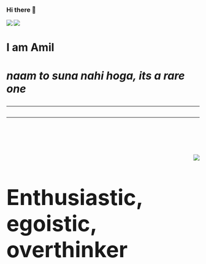 ### Hi there 👋
<span><img align=center src="https://media.giphy.com/media/WsvbZxS6Se8wAa41p2/giphy.gif"></span>
<span>
  <img align=left src="https://media.giphy.com/media/jOV609ljhCAK1tba6u/giphy.gif">
  <h1>I am Amil<h1>
  <i>naam to suna nahi hoga, its a rare one</i>
</span>
<hr><hr>
<br><br>
<span>
  <img align= right src="https://media.giphy.com/media/xULW8xIYmhTWW3Rv0Y/giphy.gif"> 
  <h1>Enthusiastic, egoistic, overthinker</h1>
</span>

<!--
**Amil-Gupta/Amil-Gupta** is a ✨ _special_ ✨ repository because its `README.md` (this file) appears on your GitHub profile.

Here are some ideas to get you started:

- 🔭 I’m currently working on ...
- 🌱 I’m currently learning ...
- 👯 I’m looking to collaborate on ...
- 🤔 I’m looking for help with ...
- 💬 Ask me about ...
- 📫 How to reach me: ...
- 😄 Pronouns: ...
- ⚡ Fun fact: ...
-->
